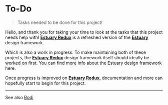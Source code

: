# To-Do

> Tasks needed to be done for this project!

Hello, and thank you for taking your time to look at the tasks that this project needs help with! <a href="https://github.com/MarketingPipeline/Estuary-Redux"><b>Estuary Redux</b></a> is a refreshed version of the <a href="https://github.com/MarketingPipeline/Estuary-Redux"><b>Estuary</b></a> design framework.

Which is also a work in progress. To make maintaining both of these projects, the <a href="https://github.com/MarketingPipeline/Estuary-Redux"><b>Estuary Redux</b></a> design framework itself should ideally be worked on first. You can find more info about the Estuary design framework here. 

Once progress is improved on <a href="https://github.com/MarketingPipeline/Estuary-Redux"><b>Estuary Redux</b></a>, documentation and more can hopefully start to begin for this project. 

--- 

See also [Bodi](https://github.com/MarketingPipeline/Bodi)
